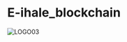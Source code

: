 # E-ihale_blockchain



![LOGO03](https://user-images.githubusercontent.com/63150746/201471442-7cf78dbc-0a61-4af7-9736-2693a61f907e.png)
